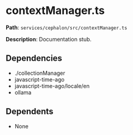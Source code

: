 # contextManager.ts

**Path**: `services/cephalon/src/contextManager.ts`

**Description**: Documentation stub.

## Dependencies
- ./collectionManager
- javascript-time-ago
- javascript-time-ago/locale/en
- ollama

## Dependents
- None

